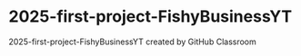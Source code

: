 # 2025-first-project-FishyBusinessYT
2025-first-project-FishyBusinessYT created by GitHub Classroom
